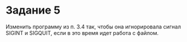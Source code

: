 # Задание 5
Изменить программу из п. 3.4 так, чтобы она
игнорировала сигнал SIGINT и SIGQUIT, если в это время идет
работа с файлом.
